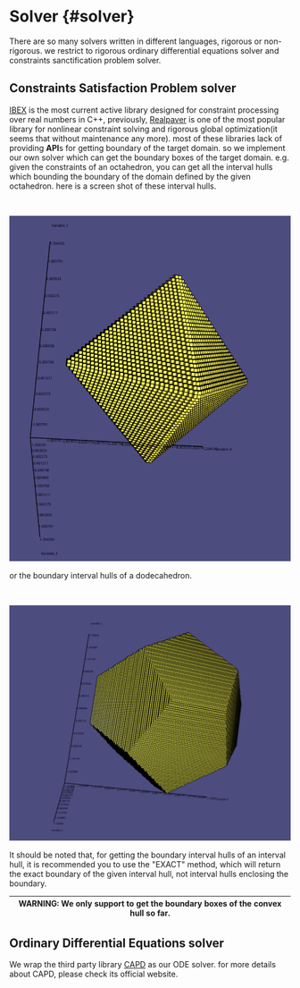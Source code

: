 # Solver {#solver}

There are so many solvers written in different languages, rigorous or non-rigorous. we restrict to rigorous ordinary differential equations solver and constraints sanctification problem solver.

## Constraints Satisfaction Problem solver

[IBEX](http://www.ibex-lib.org/) is the most current active library designed for constraint processing over real numbers in C++, previously, 
[Realpaver](http://pagesperso.lina.univ-nantes.fr/~granvilliers-l/realpaver/) is one of the most popular library for  nonlinear constraint 
solving and rigorous global optimization(it seems that without maintenance any more). most of these libraries lack of providing **API**s
 for getting boundary of the target domain. so we implement our own solver which can get the boundary boxes of the target domain.
e.g. given the constraints of an octahedron, you can get all the interval hulls which bounding the boundary of the domain defined by the given octahedron.
here is a screen shot of these interval hulls.

<br />
<p align="center">
    <img src="octahedron.png" alt="octahedron" width="1000">
</p>

or the boundary interval hulls of a dodecahedron.

<br />
<p align="center">
    <img src="dodecahedron.png" alt="dodecahedron" width="1000" >
</p>

It should be noted that, for getting the boundary interval hulls of an interval hull, it is recommended you to use the "EXACT" method, which will return
 the exact boundary of the given interval hull, not interval hulls enclosing the boundary.

| WARNING: We only support to get the boundary boxes of the convex hull so far. |
| --- | 

## Ordinary Differential Equations solver

We wrap the third party library [CAPD](http://capd.ii.uj.edu.pl/) as our ODE solver. for more details about CAPD, please check its official website.
